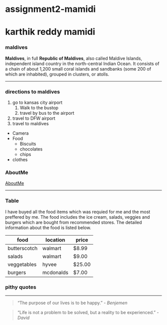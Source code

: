 # assignment2-mamidi
# karthik reddy mamidi
### maldives

**Maldives**, in full **Republic of Maldives**, also called Maldive Islands, independent island country in the north-central Indian Ocean. It consists of a chain of about 1,200 small coral islands and sandbanks (some 200 of which are inhabited), grouped in clusters, or atolls.

---

### directions to maldives


1. go to kansas city airport
    1. Walk to the bustop
    2. travel by bus to the airport
2. travel to DFW airport
3. travel to maldives

* Camera
* Food
   * Biscuits
   * chocolates
   * chips
* clothes

### AboutMe

[AboutMe](https://github.com/Karthik143073/assignment2-mamidi/blob/main/AboutMe.md)

-----

### Table

I have buyed all the food items which was requied for me and the most preffered by me. The food includes the ice cream, salads, veggies and burgers which are bought from recommended stores. The detailed information about the food is listed below. 



|  food           |   location   |   price   |
|-----------------|--------------|-----------|
| butterscotch    |   walmart    |  $8.99    |
| salads          |   walmart    |  $9.00    |
| veggetables     |   hyvee      |  $25.00   |
| burgers         |   mcdonalds  |  $7.00    |

### pithy quotes
-----

>  “The purpose of our lives is to be happy.”  - *Benjemen*

>  “Life is not a problem to be solved, but a reality to be experienced.” - *David*










